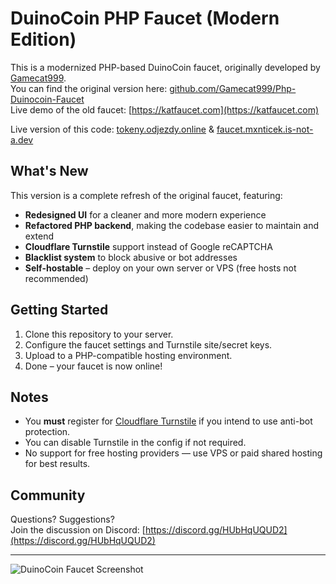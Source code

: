# DuinoCoin PHP Faucet (Modern Edition)

This is a modernized PHP-based DuinoCoin faucet, originally developed by [Gamecat999](https://github.com/Gamecat999/Php-Duinocoin-Faucet).  
You can find the original version here: [github.com/Gamecat999/Php-Duinocoin-Faucet](https://github.com/Gamecat999/Php-Duinocoin-Faucet)  
Live demo of the old faucet: [https://katfaucet.com](https://katfaucet.com)

Live version of this code: [tokeny.odjezdy.online](https://tokeny.odjezdy.online) & [faucet.mxnticek.is-not-a.dev](https://faucet.mxnticek.is-not-a.dev)

## What's New

This version is a complete refresh of the original faucet, featuring:

- **Redesigned UI** for a cleaner and more modern experience
- **Refactored PHP backend**, making the codebase easier to maintain and extend
- **Cloudflare Turnstile** support instead of Google reCAPTCHA
- **Blacklist system** to block abusive or bot addresses
- **Self-hostable** – deploy on your own server or VPS (free hosts not recommended)

## Getting Started

1. Clone this repository to your server.
2. Configure the faucet settings and Turnstile site/secret keys.
3. Upload to a PHP-compatible hosting environment.
4. Done – your faucet is now online!

## Notes

- You **must** register for [Cloudflare Turnstile](https://www.cloudflare.com/products/turnstile/) if you intend to use anti-bot protection.
- You can disable Turnstile in the config if not required.
- No support for free hosting providers — use VPS or paid shared hosting for best results.

## Community

Questions? Suggestions?  
Join the discussion on Discord: [https://discord.gg/HUbHqUQUD2](https://discord.gg/HUbHqUQUD2)

---

![DuinoCoin Faucet Screenshot](https://github.com/user-attachments/assets/4d6c4a3b-0a69-4509-82ee-a58d85c03859)